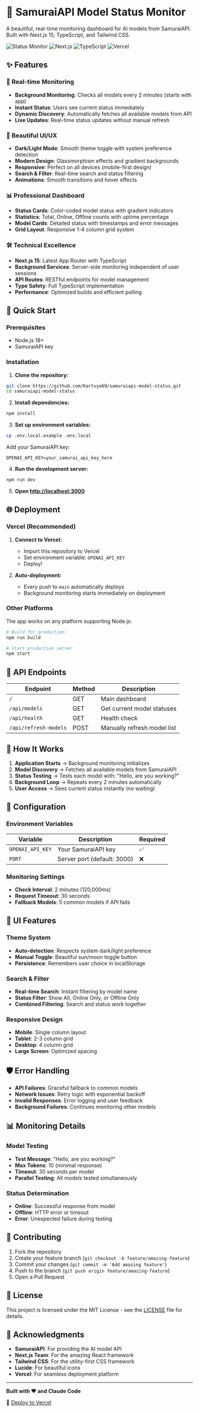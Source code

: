 # 🤖 SamuraiAPI Model Status Monitor

A beautiful, real-time monitoring dashboard for AI models from SamuraiAPI. Built with Next.js 15, TypeScript, and Tailwind CSS.

![Status Monitor](https://img.shields.io/badge/Status-Active-brightgreen)
![Next.js](https://img.shields.io/badge/Next.js-15-black)
![TypeScript](https://img.shields.io/badge/TypeScript-Ready-blue)
![Vercel](https://img.shields.io/badge/Vercel-Deployable-black)

## ✨ Features

### 🚀 **Real-time Monitoring**
- **Background Monitoring**: Checks all models every 2 minutes (starts with app)
- **Instant Status**: Users see current status immediately
- **Dynamic Discovery**: Automatically fetches all available models from API
- **Live Updates**: Real-time status updates without manual refresh

### 🎨 **Beautiful UI/UX**
- **Dark/Light Mode**: Smooth theme toggle with system preference detection
- **Modern Design**: Glassmorphism effects and gradient backgrounds
- **Responsive**: Perfect on all devices (mobile-first design)
- **Search & Filter**: Real-time search and status filtering
- **Animations**: Smooth transitions and hover effects

### 📊 **Professional Dashboard**
- **Status Cards**: Color-coded model status with gradient indicators
- **Statistics**: Total, Online, Offline counts with uptime percentage
- **Model Cards**: Detailed status with timestamps and error messages
- **Grid Layout**: Responsive 1-4 column grid system

### 🛠 **Technical Excellence**
- **Next.js 15**: Latest App Router with TypeScript
- **Background Services**: Server-side monitoring independent of user sessions
- **API Routes**: RESTful endpoints for model management
- **Type Safety**: Full TypeScript implementation
- **Performance**: Optimized builds and efficient polling

## 🚀 Quick Start

### Prerequisites
- Node.js 18+
- SamuraiAPI key

### Installation

1. **Clone the repository:**
```bash
git clone https://github.com/Kartvya69/samuraiapi-model-status.git
cd samuraiapi-model-status
```

2. **Install dependencies:**
```bash
npm install
```

3. **Set up environment variables:**
```bash
cp .env.local.example .env.local
```
Add your SamuraiAPI key:
```env
OPENAI_API_KEY=your_samurai_api_key_here
```

4. **Run the development server:**
```bash
npm run dev
```

5. **Open [http://localhost:3000](http://localhost:3000)**

## 🌐 Deployment

### Vercel (Recommended)

1. **Connect to Vercel:**
   - Import this repository to Vercel
   - Set environment variable: `OPENAI_API_KEY`
   - Deploy!

2. **Auto-deployment:**
   - Every push to `main` automatically deploys
   - Background monitoring starts immediately on deployment

### Other Platforms

The app works on any platform supporting Node.js:

```bash
# Build for production
npm run build

# Start production server
npm start
```

## 📡 API Endpoints

| Endpoint | Method | Description |
|----------|--------|-------------|
| `/` | GET | Main dashboard |
| `/api/models` | GET | Get current model statuses |
| `/api/health` | GET | Health check |
| `/api/refresh-models` | POST | Manually refresh model list |

## 🎯 How It Works

1. **Application Starts** → Background monitoring initializes
2. **Model Discovery** → Fetches all available models from SamuraiAPI
3. **Status Testing** → Tests each model with: "Hello, are you working?"
4. **Background Loop** → Repeats every 2 minutes automatically
5. **User Access** → Sees current status instantly (no waiting)

## 🔧 Configuration

### Environment Variables

| Variable | Description | Required |
|----------|-------------|----------|
| `OPENAI_API_KEY` | Your SamuraiAPI key | ✅ |
| `PORT` | Server port (default: 3000) | ❌ |

### Monitoring Settings

- **Check Interval**: 2 minutes (120,000ms)
- **Request Timeout**: 30 seconds
- **Fallback Models**: 5 common models if API fails

## 🎨 UI Features

### Theme System
- **Auto-detection**: Respects system dark/light preference
- **Manual Toggle**: Beautiful sun/moon toggle button
- **Persistence**: Remembers user choice in localStorage

### Search & Filter
- **Real-time Search**: Instant filtering by model name
- **Status Filter**: Show All, Online Only, or Offline Only
- **Combined Filtering**: Search and status work together

### Responsive Design
- **Mobile**: Single column layout
- **Tablet**: 2-3 column grid
- **Desktop**: 4 column grid
- **Large Screen**: Optimized spacing

## 🛡️ Error Handling

- **API Failures**: Graceful fallback to common models
- **Network Issues**: Retry logic with exponential backoff
- **Invalid Responses**: Error logging and user feedback
- **Background Failures**: Continues monitoring other models

## 📊 Monitoring Details

### Model Testing
- **Test Message**: "Hello, are you working?"
- **Max Tokens**: 10 (minimal response)
- **Timeout**: 30 seconds per model
- **Parallel Testing**: All models tested simultaneously

### Status Determination
- **Online**: Successful response from model
- **Offline**: HTTP error or timeout
- **Error**: Unexpected failure during testing

## 🤝 Contributing

1. Fork the repository
2. Create your feature branch (`git checkout -b feature/amazing-feature`)
3. Commit your changes (`git commit -m 'Add amazing feature'`)
4. Push to the branch (`git push origin feature/amazing-feature`)
5. Open a Pull Request

## 📄 License

This project is licensed under the MIT License - see the [LICENSE](LICENSE) file for details.

## 🙏 Acknowledgments

- **SamuraiAPI**: For providing the AI model API
- **Next.js Team**: For the amazing React framework
- **Tailwind CSS**: For the utility-first CSS framework
- **Lucide**: For beautiful icons
- **Vercel**: For seamless deployment platform

---

**Built with ❤️ and Claude Code**

🚀 [Deploy to Vercel](https://vercel.com/import/project?template=https://github.com/Kartvya69/samuraiapi-model-status)